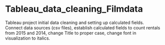 # Tableau_data_cleaning_Filmdata
Tableau project initial data cleaning and setting up calculated fields.  Connect data sources (csv files), establish calculated fields to count rentals from 2015 and 2014, change Title to proper case, change font in visualization to italics.
